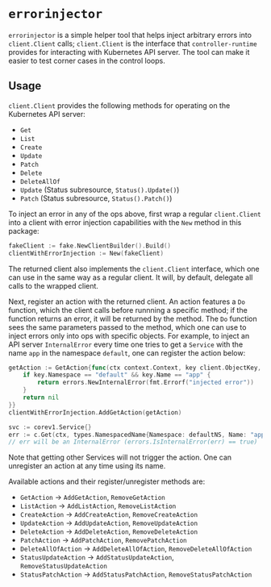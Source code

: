 # `errorinjector`

`errorinjector` is a simple helper tool that helps inject arbitrary errors into `client.Client` calls; `client.Client`
is the interface that `controller-runtime` provides for interacting with Kubernetes API server. The tool can make
it easier to test corner cases in the control loops.

## Usage

`client.Client` provides the following methods for operating on the Kubernetes API server:

* `Get`
* `List`
* `Create`
* `Update`
* `Patch`
* `Delete`
* `DeleteAllOf`
* `Update` (Status subresource, `Status().Update()`)
* `Patch` (Status subresource, `Status().Patch()`)

To inject an error in any of the ops above, first wrap a regular `client.Client` into a client with error injection
capabilities with the `New` method in this package:

```go
fakeClient := fake.NewClientBuilder().Build()
clientWithErrorInjection := New(fakeClient)
```

The returned client also implements the `client.Client` interface, which one can use in the same way as a regular
client. It will, by default, delegate all calls to the wrapped client.

Next, register an action with the returned client. An action features a `Do` function, which the client calls
before runnning a specific method; if the function returns an error, it will be returned by the method. The `Do`
function sees the same parameters passed to the method, which one can use to inject errors only into ops with
specific objects. For example, to inject an API server `InternalError` every time one tries to get a `Service`
with the name `app` in the namespace `default`, one can register the action below:

```go
getAction := GetAction{func(ctx context.Context, key client.ObjectKey, obj client.Object) error {
    if key.Namespace == "default" && key.Name == "app" {
        return errors.NewInternalError(fmt.Errorf("injected error"))
    }
    return nil
}}
clientWithErrorInjection.AddGetAction(getAction)

svc := corev1.Service{}
err := c.Get(ctx, types.NamespacedName{Namespace: defaultNS, Name: "app"}, &svc)
// err will be an InternalError (errors.IsInternalError(err) == true)
```

Note that getting other Services will not trigger the action. One can unregister an action at any time using its
name.

Available actions and their register/unregister methods are:

* `GetAction` -> `AddGetAction`, `RemoveGetAction`
* `ListAction` -> `AddListAction`, `RemoveListAction`
* `CreateAction` -> `AddCreateAction`, `RemoveCreateAction`
* `UpdateAction` -> `AddUpdateAction`, `RemoveUpdateAction`
* `DeleteAction` -> `AddDeleteAction`, `RemoveDeleteAction`
* `PatchAction` -> `AddPatchAction`, `RemovePatchAction`
* `DeleteAllOfAction` -> `AddDeleteAllOfAction`, `RemoveDeleteAllOfAction`
* `StatusUpdateAction` -> `AddStatusUpdateAction`, `RemoveStatusUpdateAction`
* `StatusPatchAction` -> `AddStatusPatchAction`, `RemoveStatusPatchAction`
